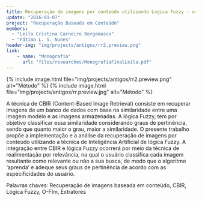 ```yaml
---
title: Recuperação de imagens por conteúdo utilizando Lógica Fuzzy - um estudo de caso sobre imagens faciais
update: "2016-01-07"
project: "Recuperação Baseada em Conteúdo"
members:
  - "Leila Cristina Carneiro Bergamasco"
  - "Fátima L. S. Nunes"
header-img: "img/projects/antigos/rr2.preview.png"
link:
    - name: "Monografia"
      url: "files/researches/MonografiaFinalLeila.pdf"
---
```


{% include image.html file="img/projects/antigos/rr2.preview.png" alt="Método" %}
{% include image.html file="img/projects/antigos/rr.preview.jpg" alt="Método" %}

A técnica de CBIR (Content-Based Image Retrieval) consiste em recuperar imagens de um banco de dados com base na similaridade entre uma imagem modelo e as imagens armazenadas. A lógica Fuzzy, tem por objetivo classificar essa similaridade considerando graus de pertinência, sendo que quanto maior o grau, maior a similaridade. O presente trabalho propõe a implementação e a análise da recuperação de imagens por conteúdo utilizando a técnica de Inteligência Artificial de lógica Fuzzy. A integração entre CBIR e lógica Fuzzy ocorrerá por meio da técnica de realimentação por relevância, na qual o usuário classifica cada imagem resultante como relevante ou não a sua busca, de modo que o algoritmo ‘aprenda’ e adeque seus graus de pertinência de acordo com as especificidades do usuário.

Palavras chaves: Recuperação de imagens baseada em conteúdo, CBIR, Lógica Fuzzy, O-FIm, Extratores


